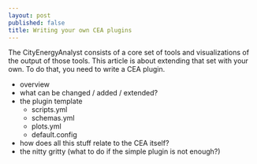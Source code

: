 ```yaml
---
layout: post
published: false
title: Writing your own CEA plugins
---
```


The CityEnergyAnalyst consists of a core set of tools and visualizations of the output of those tools. This article is about extending that set with your own. To do that, you need to write a CEA plugin.

- overview
- what can be changed / added / extended?
- the plugin template
  - scripts.yml
  - schemas.yml
  - plots.yml
  - default.config
- how does all this stuff relate to the CEA itself?
- the nitty gritty (what to do if the simple plugin is not enough?)

